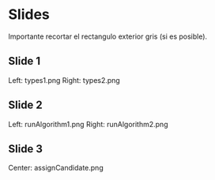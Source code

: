 # Slides

Importante recortar el rectangulo exterior gris (si es posible).

## Slide 1

Left: types1.png
Right: types2.png

## Slide 2

Left: runAlgorithm1.png
Right: runAlgorithm2.png

## Slide 3

Center: assignCandidate.png
